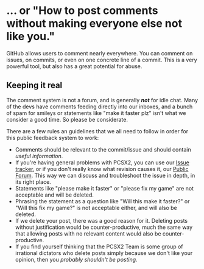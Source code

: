 # ... or "How to post comments without making everyone else not like you."

GitHub allows users to comment nearly everywhere. You can comment on issues, on commits, or even on one concrete line of a commit. This is a very powerful tool, but also has a great potential for abuse.

## Keeping it real

The comment system is not a forum, and is generally _**not**_ for idle chat. Many of the devs have comments feeding directly into our inboxes, and a bunch of spam for smileys or statements like "make it faster plz" isn't what we consider a good time. So please be considerate.

There are a few rules an guidelines that we all need to follow in order for this public feedback system to work:

  * Comments should be relevant to the commit/issue and should contain _useful information_.
  * If you're having general problems with PCSX2, you can use our [Issue tracker][1], or if you don't really know what revision causes it, our [Public Forum][2]. This way we can discuss and troubleshoot the issue in depth, in its right place.
  * Statements like "please make it faster" or "please fix my game" are not acceptable and will be deleted.
  * Phrasing the statement as a question like "Will this make it faster?" or "Will this fix my game?" is not acceptable either, and will also be deleted.
  * If we delete your post, there was a good reason for it. Deleting posts without justification would be counter-productive, much the same way that allowing posts with no relevant content would also be counter-productive.
  * If you find yourself thinking that the PCSX2 Team is some group of irrational dictators who delete posts simply because we don't like your opinion, then you _probably shouldn't be posting._

   [1]: https://github.com/PCSX2/pcsx2/issues
   [2]: https://forums.pcsx2.net

